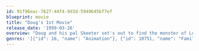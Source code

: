 ```yaml
---
id: 91f96eac-7627-44f4-9d3d-5949645bf7ef
blueprint: movie
title: "Doug's 1st Movie"
release_date: '1999-03-26'
overview: "Doug and his pal Skeeter set's out to find the monster of Lucky Duck Lake. Though things get really out of hand when some one blurts out that the monster is real."
genres: '[{"id": 16, "name": "Animation"}, {"id": 10751, "name": "Family"}, {"id": 35, "name": "Comedy"}]'
---
```

